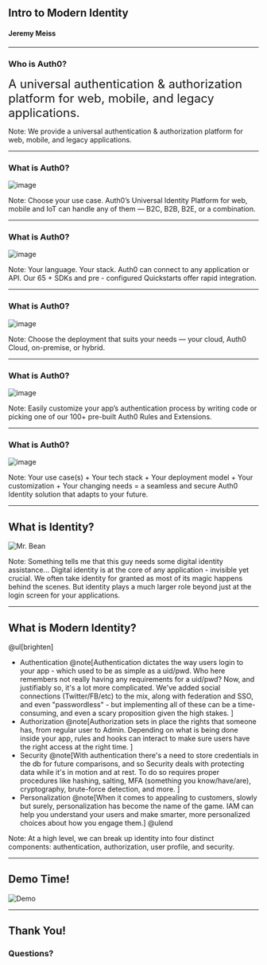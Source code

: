 ## Intro to Modern Identity
#### Jeremy Meiss

---
### Who is Auth0?

<font size="+2">A universal authentication & authorization platform for web, mobile, and legacy applications.</font>

Note:
We provide a universal authentication & authorization platform for web, mobile, and legacy applications.

---
### What is Auth0?

![image](assets/images/01_mobile_use_case.png)

Note:
Choose your use case. Auth0’s Universal Identity Platform for web, mobile and IoT can handle any of them — B2C, B2B, B2E, or a combination.

---
### What is Auth0?

![image](assets/images/02_technologies.png)

Note:
Your language. Your stack. Auth0 can connect to any application or API. Our 65 + SDKs and pre - configured Quickstarts offer rapid integration.

---
### What is Auth0?

![image](assets/images/03_deployment.png)

Note:
Choose the deployment that suits your needs — your cloud, Auth0 Cloud, on-premise, or hybrid.

---
### What is Auth0?

![image](assets/images/04-customization.png)

Note:
Easily customize your app’s authentication process by writing code or picking one of our 100+ pre-built Auth0 Rules and Extensions.

---
### What is Auth0?

![image](assets/images/05-result.png)

Note:
Your use case(s) + Your tech stack + Your deployment model + Your customization + Your changing needs = a seamless and secure Auth0 Identity solution that adapts to your future.

---
## What is Identity?

![Mr. Bean](assets/images/mr-bean-dl.jpg)

Note:
Something tells me that this guy needs some digital identity assistance... Digital identity is at the core of any application - invisible yet crucial. We often take identity for granted as most of its magic happens behind the scenes. But identity plays a much larger role beyond just at the login screen for your applications.

---
## What is **Modern** Identity?

@ul[brighten]
* Authentication @note[Authentication dictates the way users login to your app - which used to be as simple as a uid/pwd. Who here remembers not really having any requirements for a uid/pwd? Now, and justifiably so, it's a lot more complicated. We've added social connections (Twitter/FB/etc) to the mix, along with federation and SSO, and even "passwordless" - but implementing all of these can be a time-consuming, and even a scary proposition given the high stakes. ]
* Authorization @note[Authorization sets in place the rights that someone has, from regular user to Admin. Depending on what is being done inside your app, rules and hooks can interact to make sure users have the right access at the right time. ]
* Security @note[With authentication there's a need to store credentials in the db for future comparisons, and so Security deals with protecting data while it's in motion and at rest. To do so requires proper procedures like hashing, salting, MFA (something you know/have/are), cryptography, brute-force detection, and more. ]
* Personalization @note[When it comes to appealing to customers, slowly but surely, personalization has become the name of the game. IAM can help you understand your users and make smarter, more personalized choices about how you engage them.]
@ulend

Note:
At a high level, we can break up identity into four distinct components: authentication, authorization, user profile, and security. 

---
## Demo Time!

![Demo](assets/images/demo.png)

---
## Thank You!

### Questions?
